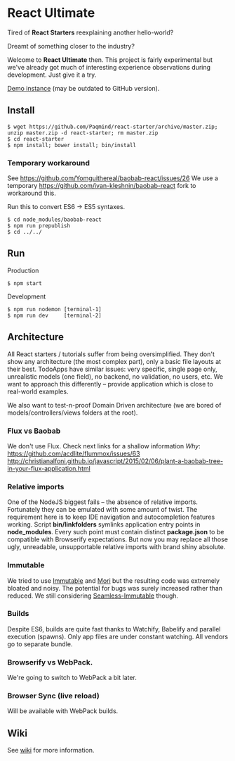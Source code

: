 # React Ultimate

Tired of **React Starters** reexplaining another hello-world?

Dreamt of something closer to the industry?

Welcome to **React Ultimate** then. This project is fairly experimental but we've already
got much of interesting experience observations during development. Just give it a try.

[Demo instance](http://react-starter.paqmind.com/) (may be outdated to GitHub version).

## Install

```
$ wget https://github.com/Paqmind/react-starter/archive/master.zip; unzip master.zip -d react-starter; rm master.zip
$ cd react-starter
$ npm install; bower install; bin/install
```

### Temporary workaround

See https://github.com/Yomguithereal/baobab-react/issues/26
We use a temporary https://github.com/ivan-kleshnin/baobab-react fork to workaround this.

Run this to convert ES6 -> ES5 syntaxes.
```
$ cd node_modules/baobab-react
$ npm run prepublish
$ cd ../../
```

## Run

Production
```
$ npm start
```

Development
```
$ npm run nodemon [terminal-1]
$ npm run dev     [terminal-2]
```

## Architecture

All React starters / tutorials suffer from being oversimplified.
They don't show any architecture (the most complex part), only a basic file layouts at their best.
TodoApps have similar issues: very specific, single page only, unrealistic models (one field),
no backend, no validation, no users, etc.
We want to approach this differently – provide application which is close to real-world examples.

We also want to test-n-proof Domain Driven architecture (we are bored of models/controllers/views folders
at the root).

### Flux vs Baobab

We don't use Flux. Check next links for a shallow information *Why*:
https://github.com/acdlite/flummox/issues/63
http://christianalfoni.github.io/javascript/2015/02/06/plant-a-baobab-tree-in-your-flux-application.html

### Relative imports

One of the NodeJS biggest fails – the absence of relative imports. Fortunately they can be emulated with
some amount of twist. The requirement here is to keep IDE navigation and autocompletion features working.
Script **bin/linkfolders** symlinks application entry points in **node_modules**. Every such point must contain distinct
**package.json** to be compatible with Browserify expectations. But now you may replace all those
ugly, unreadable, unsupportable relative imports with brand shiny absolute.

### Immutable

We tried to use [Immutable](https://github.com/facebook/immutable-js) and [Mori](https://github.com/swannodette/mori)
but the resulting code was extremely bloated and noisy. The potential for bugs was surely increased rather
than reduced. We still considering [Seamless-Immutable](https://github.com/rtfeldman/seamless-immutable) though.

### Builds

Despite ES6, builds are quite fast thanks to Watchify, Babelify and parallel execution (spawns).
Only app files are under constant watching. All vendors go to separate bundle.

### Browserify vs WebPack.

We're going to switch to WebPack a bit later.

### Browser Sync (live reload)

Will be available with WebPack builds.

## Wiki

See [wiki](https://github.com/Paqmind/react-starter/wiki/Workflow) for more information.
